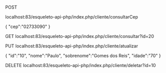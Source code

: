 POST

localhost:83/esqueleto-api-php/index.php/cliente/consultarCep

{
    "cep":"02733090"
}

GET
localhost:83/esqueleto-api-php/index.php/cliente/consultar?id=20


PUT
localhost:83/esqueleto-api-php/index.php/cliente/atualizar

{
    "id":"10",
    "nome":"Paulo",
    "sobrenome":"Gomes dos Reis",
    "idade":"70"
}

DELETE
localhost:83/esqueleto-api-php/index.php/cliente/deletar?id=10




